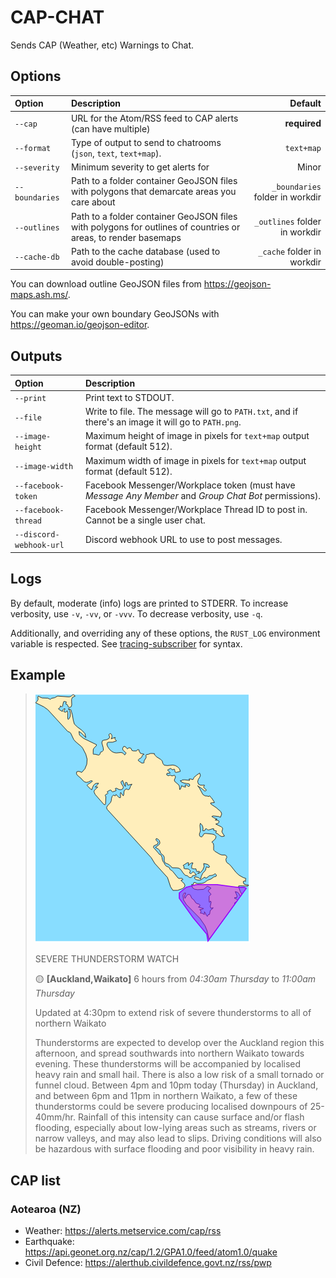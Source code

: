 # CAP-CHAT

Sends CAP (Weather, etc) Warnings to Chat.

## Options

|Option|Description|Default|
|:-----|:----------|------:|
|`--cap`|URL for the Atom/RSS feed to CAP alerts (can have multiple)|**required**|
|`--format`|Type of output to send to chatrooms (`json`, `text`, `text+map`).|`text+map`|
|`--severity`|Minimum severity to get alerts for|Minor|
|`--boundaries`|Path to a folder container GeoJSON files with polygons that demarcate areas you care about|`_boundaries` folder in workdir|
|`--outlines`|Path to a folder container GeoJSON files with polygons for outlines of countries or areas, to render basemaps|`_outlines` folder in workdir|
|`--cache-db`|Path to the cache database (used to avoid double-posting)|`_cache` folder in workdir|

You can download outline GeoJSON files from https://geojson-maps.ash.ms/.

You can make your own boundary GeoJSONs with https://geoman.io/geojson-editor.

## Outputs

|Option|Description|
|:-----|:----------|
|`--print`|Print text to STDOUT.|
|`--file`|Write to file. The message will go to `PATH.txt`, and if there's an image it will go to `PATH.png`.|
|`--image-height`|Maximum height of image in pixels for `text+map` output format (default 512).|
|`--image-width`|Maximum width of image in pixels for `text+map` output format (default 512).|
|`--facebook-token`|Facebook Messenger/Workplace token (must have _Message Any Member_ and _Group Chat Bot_ permissions).|
|`--facebook-thread`|Facebook Messenger/Workplace Thread ID to post in. Cannot be a single user chat.|
|`--discord-webhook-url`|Discord webhook URL to use to post messages.|

## Logs

By default, moderate (info) logs are printed to STDERR.
To increase verbosity, use `-v`, `-vv`, or `-vvv`.
To decrease verbosity, use `-q`.

Additionally, and overriding any of these options, the `RUST_LOG` environment variable is respected.
See [tracing-subscriber](https://docs.rs/tracing-subscriber/*/tracing_subscriber/filter/struct.EnvFilter.html) for syntax.

## Example

> ![northland map](./example.png)
>
> SEVERE THUNDERSTORM WATCH
>
> 🟡  **[Auckland,Waikato]**  6 hours from _04:30am Thursday_ to _11:00am Thursday_
>
> Updated at 4:30pm to extend risk of severe thunderstorms to all of northern Waikato
>
> Thunderstorms are expected to develop over the Auckland region this afternoon, and spread southwards into northern Waikato towards evening.
> These thunderstorms will be accompanied by localised heavy rain and small hail.  There is also a low risk of a small tornado or funnel cloud.
> Between 4pm and 10pm today (Thursday) in Auckland, and between 6pm and 11pm in northern Waikato, a few of these thunderstorms could be severe producing localised downpours of 25-40mm/hr.
> Rainfall of this intensity can cause surface and/or flash flooding, especially about low-lying areas such as streams, rivers or narrow valleys, and may also lead to slips.
> Driving conditions will also be hazardous with surface flooding and poor visibility in heavy rain.

## CAP list

### Aotearoa (NZ)

- Weather: https://alerts.metservice.com/cap/rss
- Earthquake: https://api.geonet.org.nz/cap/1.2/GPA1.0/feed/atom1.0/quake
- Civil Defence: https://alerthub.civildefence.govt.nz/rss/pwp

